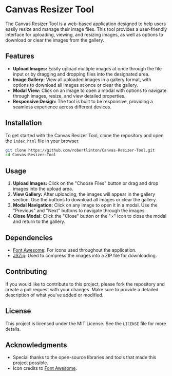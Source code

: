 
# Canvas Resizer Tool

The Canvas Resizer Tool is a web-based application designed to help users easily resize and manage their image files. This tool provides a user-friendly interface for uploading, viewing, and resizing images, as well as options to download or clear the images from the gallery.

## Features

- **Upload Images:** Easily upload multiple images at once through the file input or by dragging and dropping files into the designated area.
- **Image Gallery:** View all uploaded images in a gallery format, with options to download all images at once or clear the gallery.
- **Modal View:** Click on an image to open a modal with options to navigate through images, resize, and view detailed properties.
- **Responsive Design:** The tool is built to be responsive, providing a seamless experience across different devices.

## Installation

To get started with the Canvas Resizer Tool, clone the repository and open the `index.html` file in your browser.

```bash
git clone https://github.com/robertlinton/Canvas-Resizer-Tool.git
cd Canvas-Resizer-Tool
```

## Usage

1. **Upload Images:** Click on the "Choose Files" button or drag and drop images into the upload area.
2. **View Gallery:** After uploading, the images will appear in the gallery section. Use the buttons to download all images or clear the gallery.
3. **Modal Navigation:** Click on any image to open it in a modal. Use the "Previous" and "Next" buttons to navigate through the images.
4. **Close Modal:** Click the "Close" button or the "×" icon to close the modal and return to the gallery.

## Dependencies

- [Font Awesome](https://cdnjs.com/libraries/font-awesome): For icons used throughout the application.
- [JSZip](https://stuk.github.io/jszip/): Used to compress the images into a ZIP file for downloading.

## Contributing

If you would like to contribute to this project, please fork the repository and create a pull request with your changes. Make sure to provide a detailed description of what you've added or modified.

## License

This project is licensed under the MIT License. See the `LICENSE` file for more details.

## Acknowledgments

- Special thanks to the open-source libraries and tools that made this project possible.
- Icon credits to [Font Awesome](https://fontawesome.com/).

